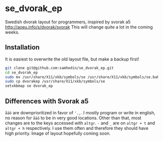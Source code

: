 # se_dvorak_ep
Swedish dvorak layout for programmers, inspired by svorak a5 http://aoeu.info/s/dvorak/svorak
This will change quite a lot in the coming weeks.
## Installation
It is easiest to overwrite the old layout file, but make a backup first!
``` bash
git clone git@github.com:samhedin/se_dvorak_ep.git
cd se_dvorak_ep
sudo mv /usr/share/X11/xkb/symbols/se /usr/share/X11/xkb/symbols/se.bak
sudo cp dvorakep /usr/share/X11/xkb/symbols/se
setxkbmap se dvorak_ep
```

## Differences with Svorak a5
`åäö` are downprioritized in favor of `'.,`. I mostly program or write in english, no reason for `åäö` to be in very good locations.
Other than that, most changes are to the keys accessed with `altgr`.
`-` and `_` are on `altgr + t` and `altgr + h` respectively. I use them often and therefore they should have high priority.
Image of layout hopefully coming soon.
